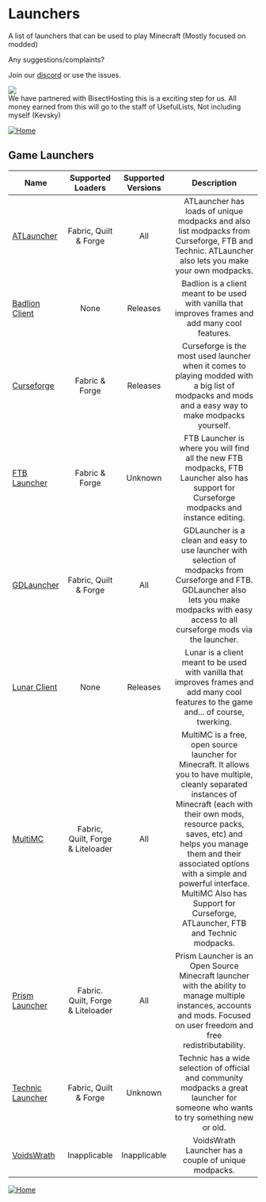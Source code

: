 # Launchers

A list of launchers that can be used to play Minecraft (Mostly focused on modded)

Any suggestions/complaints?

Join our [discord](https://discord.gg/8nzHYhVUQS) or use the issues.

[<img src=https://i.imgur.com/z6MwAQs.png>](https://bisecthosting.com/UsefulLists)<br>We have partnered with BisectHosting this is a exciting step for us. All money earned from this will go to the staff of UsefulLists, Not including myself (Kevsky)

[![Home](https://i.imgur.com/zGuelkW.png)](/README.md)

## Game Launchers

| Name | Supported Loaders | Supported Versions | Description |
| --- | :---: | :---: | :---: |
| [ATLauncher](https://atlauncher.com) | Fabric, Quilt & Forge | All | ATLauncher has loads of unique modpacks and also list modpacks from Curseforge, FTB and Technic. ATLauncher also lets you make your own modpacks. |
| [Badlion Client](https://client.badlion.net) | None | Releases | Badlion is a client meant to be used with vanilla that improves frames and add many cool features. |
| [Curseforge](https://www.curseforge.com) | Fabric & Forge | Releases | Curseforge is the most used launcher when it comes to playing modded with a big list of modpacks and mods and a easy way to make modpacks yourself. |
| [FTB Launcher](https://www.feed-the-beast.com/app) | Fabric & Forge | Unknown | FTB Launcher is where you will find all the new FTB modpacks, FTB Launcher also has support for Curseforge modpacks and instance editing. |
| [GDLauncher](https://gdevs.io) | Fabric, Quilt & Forge | All | GDLauncher is a clean and easy to use launcher with selection of modpacks from Curseforge and FTB. GDLauncher also lets you make modpacks with easy access to all curseforge mods via the launcher. |
| [Lunar Client](https://www.lunarclient.com) | None | Releases | Lunar is a client meant to be used with vanilla that improves frames and add many cool features to the game and... of course, twerking. |
| [MultiMC](https://multimc.org) | Fabric, Quilt, Forge & Liteloader | All | MultiMC is a free, open source launcher for Minecraft. It allows you to have multiple, cleanly separated instances of Minecraft (each with their own mods, resource packs, saves, etc) and helps you manage them and their associated options with a simple and powerful interface. MultiMC Also has Support for Curseforge, ATLauncher, FTB and Technic modpacks. |
| [Prism Launcher](https://prismlauncher.org) | Fabric. Quilt, Forge & Liteloader | All | Prism Launcher is an Open Source Minecraft launcher with the ability to manage multiple instances, accounts and mods. Focused on user freedom and free redistributability.
| [Technic Launcher](https://www.technicpack.net/download) | Fabric, Quilt & Forge | Unknown | Technic has a wide selection of official and community modpacks a great launcher for someone who wants to try something new or old.
| [VoidsWrath](http://test.voidswrath.com/voidlauncher/) | Inapplicable | Inapplicable | VoidsWrath Launcher has a couple of unique modpacks.

[![Home](https://i.imgur.com/zGuelkW.png)](/README.md)
